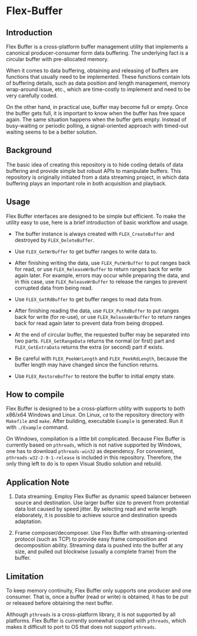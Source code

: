# Flex-Buffer
## Introduction
Flex Buffer is a cross-platform buffer management utility that implements a canonical producer-consumer form data buffering. The underlying fact is a circular buffer with pre-allocated memory. <br/>

When it comes to data buffering, obtaining and releasing of buffers are functions that usually need to be implemented. These functions contain lots of buffering details, such as data position and length management, memory wrap-around issue, etc., which are time-costly to implement and need to be very carefully coded. <br/>

On the other hand, in practical use, buffer may become full or empty. Once the buffer gets full, it is important to know when the buffer has free space again. The same situation happens when the buffer gets empty. Instead of busy-waiting or periodic polling, a signal-oriented approach with timed-out waiting seems to be a better solution. <br/>

## Background
The basic idea of creating this repository is to hide coding details of data buffering and provide simple but robust APIs to manipulate buffers. This repository is originally initiated from a data streaming project, in which data buffering plays an important role in both acquisition and playback. <br/>

## Usage
Flex Buffer interfaces are designed to be simple but efficient. To make the utility easy to use, here is a brief introduction of basic workflow and usage. <br/>

* The buffer instance is always created with `FLEX_CreateBuffer` and destroyed by `FLEX_DeleteBuffer`.

* Use `FLEX_GetWrBuffer` to get buffer ranges to write data to.

* After finishing writing the data, use `FLEX_PutWrBuffer` to put ranges back for read, or use `FLEX_ReleaseWrBuffer` to return ranges back for write again later. For example, errors may occur while preparing the data, and in this case, use `FLEX_ReleaseWrBuffer` to release the ranges to prevent corrupted data from being read.

* Use `FLEX_GetRdBuffer` to get buffer ranges to read data from.

* After finishing reading the data, use `FLEX_PutRdBuffer` to put ranges back for write (for re-use), or use `FLEX_ReleaseWrBuffer` to return ranges back for read again later to prevent data from being dropped.

* At the end of circular buffer, the requested buffer may be separated into two parts. `FLEX_GetRangeData` returns the normal (or first) part and `FLEX_GetExtraData` returns the extra (or second) part if exists. 

* Be careful with `FLEX_PeekWrLength` and `FLEX_PeekRdLength`, because the buffer length may have changed since the function returns.

* Use `FLEX_RestoreBuffer` to restore the buffer to initial empty state.

## How to compile
Flex Buffer is designed to be a cross-platform utility with supports to both x86/x64 Windows and Linux. On Linux, `cd` to the repository directory with `Makefile` and `make`. After building, executable `Example` is generated. Run it with `./Example` command. <br/>

On Windows, compilation is a little bit complicated. Because Flex Buffer is currently based on `pthreads`, which is not native supported by Windows, one has to download `pthreads-win32` as dependency. For convenient, `pthreads-w32-2-9-1-release` is included in this repository. Therefore, the only thing left to do is to open Visual Studio solution and rebuild. <br/>

## Application Note
1. Data streaming. Employ Flex Buffer as dynamic speed balancer between source and destination. Use larger buffer size to prevent from protential data lost caused by speed jitter. By selecting read and write length elaborately, it is possible to achieve source and destination speeds adaptation.

2. Frame composer/decomposer. Use Flex Buffer with streaming-oriented protocol (such as TCP) to provide easy frame 
composition and decomposition ability. Streaming data is pushed into the buffer at any size, and pulled out blockwise (usually a complete frame) from the buffer.

## Limitation
To keep memory continuity, Flex Buffer only supports one producer and one consumer. That is, once a buffer (read or write) is obtained, it has to be put or released before obtaining the next buffer. <br/>

Although `pthreads` is a cross-platform library, it is not supported by all platforms. Flex Buffer is currently somewhat coupled with `pthreads`, which makes it difficult to port to OS that does not support `pthreads`. <br/>

